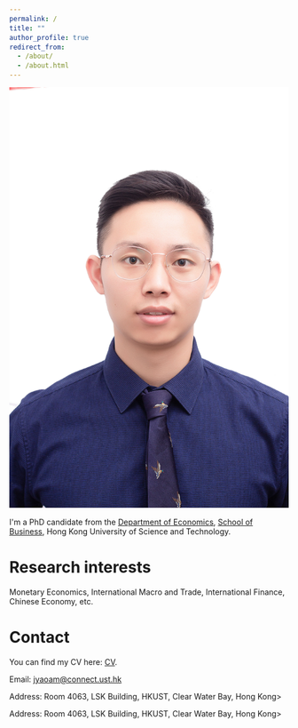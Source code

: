 ```yaml
---
permalink: /
title: ""
author_profile: true
redirect_from: 
  - /about/
  - /about.html
---
```


![](/images/jingbo.jpg)


I'm a PhD candidate from the [Department of Economics](https://econ.hkust.edu.hk/homepage), [School of Business](https://bm.hkust.edu.hk/), Hong Kong University of Science and Technology. 

# Research interests
Monetary Economics, International Macro and Trade, International Finance, Chinese Economy, etc.

# Contact
You can find my CV here: [CV](https://www.dropbox.com/scl/fi/4fkebc98c7168xb4g5mpn/CV_Jingbo.pdf?rlkey=cbj5ylgbpilot96zgivdpfx28&st=g7yoc7s8&dl=0).

Email: jyaoam@connect.ust.hk

Address: Room 4063, LSK Building, HKUST, Clear Water Bay, Hong Kong>

Address: Room 4063, LSK Building, HKUST, Clear Water Bay, Hong Kong>







